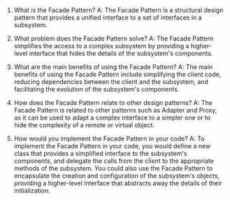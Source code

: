 

1. What is the Facade Pattern?
A: The Facade Pattern is a structural design pattern that provides a unified interface to a set of interfaces in a subsystem.

2. What problem does the Facade Pattern solve?
A: The Facade Pattern simplifies the access to a complex subsystem by providing a higher-level interface that hides the details of the subsystem's components.

3. What are the main benefits of using the Facade Pattern?
A: The main benefits of using the Facade Pattern include simplifying the client code, reducing dependencies between the client and the subsystem, and facilitating the evolution of the subsystem's components.

4. How does the Facade Pattern relate to other design patterns?
A: The Facade Pattern is related to other patterns such as Adapter and Proxy, as it can be used to adapt a complex interface to a simpler one or to hide the complexity of a remote or virtual object.

5. How would you implement the Facade Pattern in your code?
A: To implement the Facade Pattern in your code, you would define a new class that provides a simplified interface to the subsystem's components, and delegate the calls from the client to the appropriate methods of the subsystem. You could also use the Facade Pattern to encapsulate the creation and configuration of the subsystem's objects, providing a higher-level interface that abstracts away the details of their initialization.